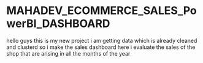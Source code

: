 # MAHADEV_ECOMMERCE_SALES_PowerBI_DASHBOARD
hello guys this is my new project i am getting data which is already cleaned and clusterd so i make the sales dashboard
here i evaluate the sales of the shop that are arising in all the months of the year
